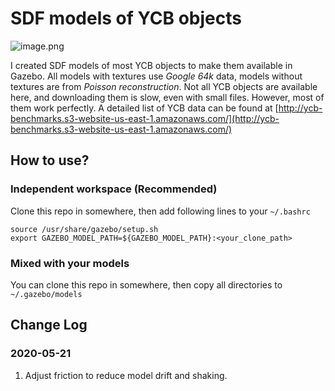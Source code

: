 # SDF models of YCB objects

![image.png](https://i.loli.net/2020/03/12/72kZrvPyCAQqRDt.png)

I created SDF models of most YCB objects to make them available in Gazebo. All models with textures use *Google 64k* data, models without textures are from *Poisson reconstruction*. Not all YCB objects are available here, and downloading them is slow, even with small files. However, most of them work perfectly. A detailed list of YCB data can be found at [http://ycb-benchmarks.s3-website-us-east-1.amazonaws.com/](http://ycb-benchmarks.s3-website-us-east-1.amazonaws.com/)

## How to use?

### Independent workspace (Recommended)
Clone this repo in somewhere, then add following lines to your `~/.bashrc`
```
source /usr/share/gazebo/setup.sh
export GAZEBO_MODEL_PATH=${GAZEBO_MODEL_PATH}:<your_clone_path>
```

### Mixed with your models
You can clone this repo in somewhere, then copy all directories to `~/.gazebo/models`

## Change Log
### 2020-05-21
1. Adjust friction to reduce model drift and shaking.